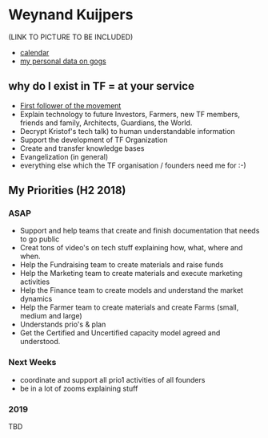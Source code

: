 # Weynand Kuijpers
(LINK TO PICTURE TO BE INCLUDED)

- [calendar](https://calendar.google.com/calendar?cid=a3VpanBlcnN3QGluY3ViYWlkLmNvbQ)
- [my personal data on gogs](https://docs.grid.tf/threefold/data_team/src/branch/master/team/varia/weynand_kuijpers)

## why do I exist in TF = at your service

- [First follower of the movement](https://www.youtube.com/watch?v=fW8amMCVAJQ)
- Explain technology to future Investors, Farmers, new TF members, friends and family, Architects, Guardians, the World.
- Decrypt Kristof's tech talk) to human understandable information
- Support the development of TF Organization
- Create and transfer knowledge bases
- Evangelization (in general)
- everything else which the TF organisation / founders need me for :-)


## My Priorities (H2 2018)

### ASAP

- Support and help teams that create and finish documentation that needs to go public
- Creat tons of video's on tech stuff explaining how, what, where and when.
- Help the Fundraising team to create materials and raise funds
- Help the Marketing team to create materials and execute marketing activities
- Help the Finance team to create models and understand the market dynamics
- Help the Farmer team to create materials and create Farms (small, medium and large)
- Understands prio's & plan
- Get the Certified and Uncertified capacity model agreed and understood.


### Next Weeks

- coordinate and support all prio1 activities of all founders
- be in a lot of zooms explaining stuff

### 2019

TBD
